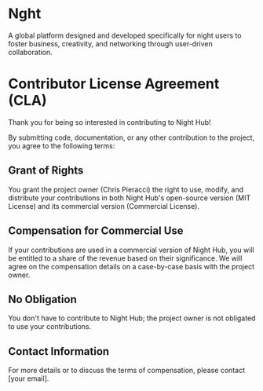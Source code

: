 # Nght
A global platform designed and developed specifically for night users to foster business, creativity, and networking through user-driven collaboration.

# Contributor License Agreement (CLA)

Thank you for being so interested in contributing to Night Hub!

By submitting code, documentation, or any other contribution to the project, you agree to the following terms:

## Grant of Rights
You grant the project owner (Chris Pieracci) the right to use, modify, and distribute your contributions in both Night Hub's open-source version (MIT License) and its commercial version (Commercial License).

## Compensation for Commercial Use
If your contributions are used in a commercial version of Night Hub, you will be entitled to a share of the revenue based on their significance. We will agree on the compensation details on a case-by-case basis with the project owner.

## No Obligation
You don't have to contribute to Night Hub; the project owner is not obligated to use your contributions.

## Contact Information
For more details or to discuss the terms of compensation, please contact [your email].
